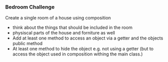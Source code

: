 ### Bedroom Challenge

Create a single room of a house using composition

- think about the things that should be included in the room
- physiscal parts of the house and forniture as well
- Add at least one method to access an object via a getter and the objects public method
- At least one method to hide the object e.g. not using a getter
    (but to access the object used in composition withing the main class.)